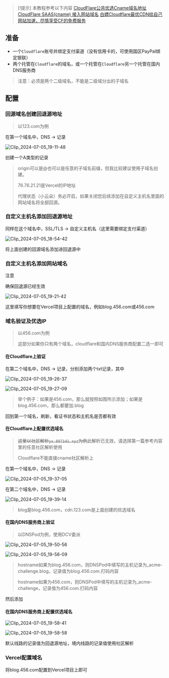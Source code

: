> [!提示]
> 本教程参考以下内容
> [CloudFlare公共优选Cname域名地址](https://www.baota.me/post-411.html)
> [CloudFlare SAAS(cname) 接入网站域名](https://www.baota.me/post-413.html)
> [白嫖Cloudflare最优CDN给自己网站加速，尽情享受CF的免费服务](https://www.bilibili.com/video/av1306011539/)
## 准备

- 一个`Cloudflare`账号并绑定支付渠道（没有信用卡的，可使用国区PayPal绑定银联）
- 两个托管在`Cloudflare`的域名，或一个托管在`Cloudflare`另一个托管在国内DNS服务商

> 注意：必须是两个二级域名，不能是二级域分出的子域名

## 配置

### 回源域名创建回退源地址

> 以123.com为例

在第一个域名中，DNS -> 记录

![Clip_2024-07-05_19-11-48](https://i0.hdslb.com/bfs/article/aca2dc79b026057d554aa7eb3ec905ea381745966.png)

创建一个A类型的记录

> origin可以是@也可以是任意的子域名前缀，但我比较建议使用子域名创建。
> 
> 76.76.21.21是Vercel的IP地址
> 
> 代理状态（小云朵）务必开启，如果关闭您后续添加在自定义主机名里面的网站域名将全部回源。

### 自定义主机名添加回退源地址[​](https://blog.mnxy.eu.org/posts/tech/cdn#%E8%87%AA%E5%AE%9A%E4%B9%89%E4%B8%BB%E6%9C%BA%E5%90%8D%E6%B7%BB%E5%8A%A0%E5%9B%9E%E9%80%80%E6%BA%90%E5%9C%B0%E5%9D%80)

同样在这个域名中，SSL/TLS -> 自定义主机名（这里需要绑定支付渠道）

![Clip_2024-07-05_18-54-42](https://i0.hdslb.com/bfs/article/7840db93c99a0da836dc666b29c9a6a5381745966.png)

将上面创建的回源域名添加进回退源中

### 自定义主机名添加网站域名[​](https://blog.mnxy.eu.org/posts/tech/cdn#%E8%87%AA%E5%AE%9A%E4%B9%89%E4%B8%BB%E6%9C%BA%E5%90%8D%E6%B7%BB%E5%8A%A0%E7%BD%91%E7%AB%99%E5%9F%9F%E5%90%8D)

注意

确保回退源已经生效

![Clip_2024-07-05_19-21-42](https://i0.hdslb.com/bfs/article/0c0fdeb6315d4b8e8f19eed046afa4fa381745966.png)

这里填写你想要在Vercel项目上配置的域名，例如blog.456.com或456.com

### 域名验证及优选IP[​](https://blog.mnxy.eu.org/posts/tech/cdn#%E5%9F%9F%E5%90%8D%E9%AA%8C%E8%AF%81%E5%8F%8A%E4%BC%98%E9%80%89ip)

> 以456.com为例
> 
> 这部分如果你只有两个域名，cloudflare和国内DNS服务商配置二选一即可

#### 在Cloudflare上验证[​](https://blog.mnxy.eu.org/posts/tech/cdn#%E5%9C%A8cloudflare%E4%B8%8A%E9%AA%8C%E8%AF%81)

在第二个域名中，DNS -> 记录，分别添加两个txt记录，其中

![Clip_2024-07-05_19-26-37](https://i0.hdslb.com/bfs/article/1623176161b567398d959f13e970dad6381745966.png)

![Clip_2024-07-05_19-27-09](https://i0.hdslb.com/bfs/article/117d9ee5ab6fe16ba4d9ff8aa0303e25381745966.png)

> 举个例子：如果是456.com，那么就按照如图所示添加；如果是blog.456.com，那么都要加.blog

回到第一个域名，刷新，看证书状态和主机名是否都有效

#### 在Cloudflare上配置优选域名[​](https://blog.mnxy.eu.org/posts/tech/cdn#%E5%9C%A8cloudflare%E4%B8%8A%E9%85%8D%E7%BD%AE%E4%BC%98%E9%80%89%E5%9F%9F%E5%90%8D)

> ~~这里以社区解析`yx.887141.xyz`为例~~此解析已无效，请选择第一篇参考内容里的任意社区解析使用
> 
> Cloudflare不能直接cname社区解析上

在第一个域名中，DNS -> 记录

![Clip_2024-07-05_19-37-05](https://i0.hdslb.com/bfs/article/667aad2c48a014e9b5238a0b1276df0b381745966.png)

在第二个域名中，DNS -> 记录

![Clip_2024-07-05_19-39-14](https://i0.hdslb.com/bfs/article/8233eb29f5fd2013e057f639f56df393381745966.png)

> blog是blog.456.com，cdn.123.com是上面创建的优选域名

#### 在国内DNS服务商上验证[​](https://blog.mnxy.eu.org/posts/tech/cdn#%E5%9C%A8%E5%9B%BD%E5%86%85dns%E6%9C%8D%E5%8A%A1%E5%95%86%E4%B8%8A%E9%AA%8C%E8%AF%81)

> 以DNSPod为例，使用DCV委派

![Clip_2024-07-05_19-50-56](https://i0.hdslb.com/bfs/article/2cd8ded03e579b6b2c2886eb2ec2c432381745966.png)

![Clip_2024-07-05_19-56-09](https://i0.hdslb.com/bfs/article/2e7eb749820792c5b616d4f538912a13381745966.png)

> hostname如果为blog.456.com，则DNSPod中填写的主机记录为_acme-challenge.blog，记录值为blog.456.com.打码内容
> 
> hostname如果为456.com，则DNSPod中填写的主机记录为_acme-challenge，记录值为456.com.打码内容

然后添加

#### 在国内DNS服务商上配置优选域名[​](https://blog.mnxy.eu.org/posts/tech/cdn#%E5%9C%A8%E5%9B%BD%E5%86%85dns%E6%9C%8D%E5%8A%A1%E5%95%86%E4%B8%8A%E9%85%8D%E7%BD%AE%E4%BC%98%E9%80%89%E5%9F%9F%E5%90%8D)

![Clip_2024-07-05_19-58-41](https://i0.hdslb.com/bfs/article/876a4565251f23283f5228f2cf51d5b1381745966.png)

![Clip_2024-07-05_19-58-58](https://i0.hdslb.com/bfs/article/c6f5c14270dc6cdf515985d52bc7c8ae381745966.png)

默认线路的记录值为回退源地址，境内线路的记录值使用社区解析

### Vercel配置域名[​](https://blog.mnxy.eu.org/posts/tech/cdn#vercel%E9%85%8D%E7%BD%AE%E5%9F%9F%E5%90%8D)

将blog.456.com配置到Vercel项目上即可